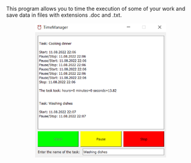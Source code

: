 This program allows you to time the execution of some of your
work and save data in files with extensions .doc and .txt.

<p align="center">
  <img src="https://github.com/zorokonStepan/PyQt/raw/main/time_manager/images/TimeManager.png" width="350" title="TimeManager">
</p>
